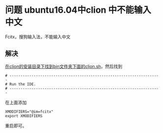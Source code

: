 # 问题 ubuntu16.04中clion 中不能输入中文

Fcitx，搜狗输入法，不能输入中文

## 解决

[在clion的安装目录下找到bin文件夹下面的clion.sh](http://xn--clionbinclion-t40uda378adxs8xvr5id4lh6tt2pzoq6f0hma85yd58qfszd.sh/)，然后找到

```
# ---------------------------------------------------------------------
# Run the IDE.
# ---------------------------------------------------------------------
```

在上面添加

```
XMODIFIERS="@im=fcitx"
export XMODIFIERS
```

重启即可。